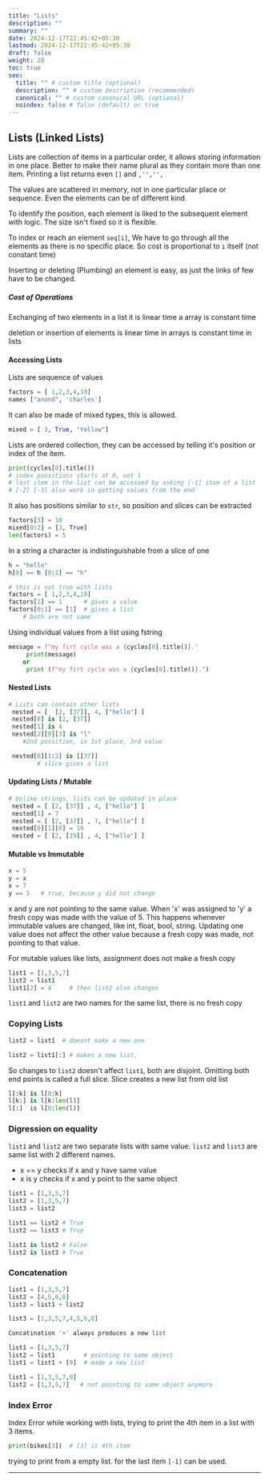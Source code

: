 ```yaml
---
title: "Lists"
description: ""
summary: ""
date: 2024-12-17T22:45:42+05:30
lastmod: 2024-12-17T22:45:42+05:30
draft: false
weight: 20
toc: true
seo:
  title: "" # custom title (optional)
  description: "" # custom description (recommended)
  canonical: "" # custom canonical URL (optional)
  noindex: false # false (default) or true
---
```




## Lists (Linked Lists)

Lists are collection of items in a particular order, it allows storing information in one place.
Better to make their name plural as they contain more than one item.
Printing a list returns even `[]` and `,'','',`

The values are scattered in memory, not in one particular place or sequence.
Even the elements can be of different kind.

To identify the position, each element is liked to the subsequent element with logic.
The size isn't fixed so it is flexible.

To index or reach an element `seq[i]`,
We have to go through all the elements as there is no specific place.
So cost is proportional to `i` itself (not constant time)

Inserting or deleting (Plumbing) an element is easy, as just the links of few have to be changed.

##### Cost of Operations
Exchanging of two elements in
	a list it is linear time
	a array is constant time

deletion or insertion of elements
	is linear time in arrays
	is constant time in lists


#### Accessing Lists

Lists are sequence of values
```python
factors = [ 1,2,3,4,10]
names ["anand", 'charles']
```

It can also be made of mixed types, this is allowed.
```python 
mixed = [ 3, True, "Yellow"]
```

Lists are ordered collection, they can be accessed by telling it's position or index of the item.
```python
print(cycles[0].title())
# index possitions starts at 0, not 1
# last item in the list can be accessed by asking [-1] item of a list
# [-2] [-3] also work in getting values from the end
```

It also has positions similar to `str`, so position and slices can be extracted
```python
factors[3] = 10    
mixed[0:2] = [3, True]
len(factors) = 5
```

In a string a character is indistinguishable from a slice of one
```python
h = "hello"
h[0] == h [0:1] == "h"

# this is not true with lists
factors = [ 1,2,3,4,10]
factors[1] == 1      # gives a value
factors[0:1] == [1]  # gives a list
	# both are not same
```

Using individual values from a list using fstring
```python
message = f"my firt cycle was a {cycles[0].title()}."
	 print(message)
    or
	 print (f"my firt cycle was a {cycles[0].title()}.")
```


#### Nested Lists

```python IMPTL
# Lists can contain other lists
 nested = [  [2, [37]], 4, ["hello"] ]
 nested[0] is [2, [37]]
 nested[1] is 4
 nested[2][0][3] is "l"
    #2nd possition, in 1st place, 3rd value

 nested[0][1:2] is [[37]]
        # slice gives a list
```


#### Updating Lists / Mutable

```python
# Unlike strings, lists can be updated in place
 nested = [ [2, [37]] , 4, ["hello"] ]
 nested[1] = 7
 nested = [ [2, [37]] , 7, ["hello"] ]
 nested[0][1][0] = 19
 nested = [ [2, [19]] , 4, ["hello"] ]
```


#### Mutable vs Immutable

```python
x = 5
y = x
x = 7
y == 5   # true, because y did not change
```
x and y are not pointing to the same value. When 'x' was assigned to 'y' a fresh copy was made with the value of 5.  This happens whenever immutable values are changed, like int, float, bool, string. Updating one value does not affect the other value because a fresh copy was made, not pointing to that value.

For mutable values like lists, assignment does not make a fresh copy
```python
list1 = [1,3,5,7]
list2 = list1
list1[2] = 4     # then list2 also changes
```
`list1` and `list2` are two names for the same list, there is no fresh copy


### Copying Lists
```python
list2 = list1  # doesnt make a new one

list2 = list1[:] # makes a new list,
```
So changes to `list2` doesn't affect `list1`, both are disjoint.
Omitting both end points is called a full slice. Slice creates a new list from old list
```python
l[:k] is l[0:k]
l[k:] is l[k:len(l)]
l[:]  is l[0:len(l)]
```

### Digression on equality

`list1` and `list2` are two separate lists with same value.
`list2` and `list3` are same list with 2 different names.
* x == y  checks if x and y have same value
* x is y  checks if x and y point to the same object
```python
list1 = [1,3,5,7]
list2 = [1,3,5,7]
list3 = list2

list1 == list2 # True
list2 == list3 # True

list1 is list2 # False
list2 is list3 # True
```

### Concatenation
```python
list1 = [1,3,5,7]
list2 = [4,5,6,8]
list3 = list1 + list2

list3 = [1,3,5,7,4,5,6,8]  

Concatination '+' always produces a new list

list1 = [1,3,5,7]
list2 = list1        # pointing to same object
list1 = list1 + [9]  # made a new list

list1 = [1,3,5,7,9]
list2 = [1,3,5,7]   # not pointing to same object anymore
```



### Index Error
Index Error while working with lists, trying to print the 4th item in a list with 3 items.
```python
print(bikes[3])  # [3] is 4th item
```
trying to print from a empty list. for the last item `[-1]` can be used.

____
